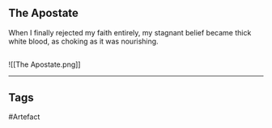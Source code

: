 ## The Apostate
When I finally rejected my faith entirely, my stagnant belief
became thick white blood, as choking as it was nourishing.
## 
![[The Apostate.png]]

---
## Tags
#Artefact